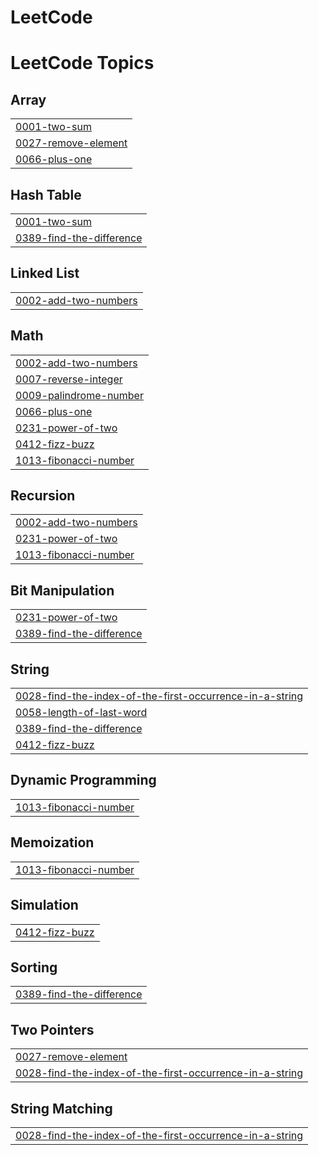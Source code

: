 # LeetCode
<!---LeetCode Topics Start-->
# LeetCode Topics
## Array
|  |
| ------- |
| [0001-two-sum](https://github.com/InesBatista74/LeetCode/tree/master/0001-two-sum) |
| [0027-remove-element](https://github.com/InesBatista74/LeetCode/tree/master/0027-remove-element) |
| [0066-plus-one](https://github.com/InesBatista74/LeetCode/tree/master/0066-plus-one) |
## Hash Table
|  |
| ------- |
| [0001-two-sum](https://github.com/InesBatista74/LeetCode/tree/master/0001-two-sum) |
| [0389-find-the-difference](https://github.com/InesBatista74/LeetCode/tree/master/0389-find-the-difference) |
## Linked List
|  |
| ------- |
| [0002-add-two-numbers](https://github.com/InesBatista74/LeetCode/tree/master/0002-add-two-numbers) |
## Math
|  |
| ------- |
| [0002-add-two-numbers](https://github.com/InesBatista74/LeetCode/tree/master/0002-add-two-numbers) |
| [0007-reverse-integer](https://github.com/InesBatista74/LeetCode/tree/master/0007-reverse-integer) |
| [0009-palindrome-number](https://github.com/InesBatista74/LeetCode/tree/master/0009-palindrome-number) |
| [0066-plus-one](https://github.com/InesBatista74/LeetCode/tree/master/0066-plus-one) |
| [0231-power-of-two](https://github.com/InesBatista74/LeetCode/tree/master/0231-power-of-two) |
| [0412-fizz-buzz](https://github.com/InesBatista74/LeetCode/tree/master/0412-fizz-buzz) |
| [1013-fibonacci-number](https://github.com/InesBatista74/LeetCode/tree/master/1013-fibonacci-number) |
## Recursion
|  |
| ------- |
| [0002-add-two-numbers](https://github.com/InesBatista74/LeetCode/tree/master/0002-add-two-numbers) |
| [0231-power-of-two](https://github.com/InesBatista74/LeetCode/tree/master/0231-power-of-two) |
| [1013-fibonacci-number](https://github.com/InesBatista74/LeetCode/tree/master/1013-fibonacci-number) |
## Bit Manipulation
|  |
| ------- |
| [0231-power-of-two](https://github.com/InesBatista74/LeetCode/tree/master/0231-power-of-two) |
| [0389-find-the-difference](https://github.com/InesBatista74/LeetCode/tree/master/0389-find-the-difference) |
## String
|  |
| ------- |
| [0028-find-the-index-of-the-first-occurrence-in-a-string](https://github.com/InesBatista74/LeetCode/tree/master/0028-find-the-index-of-the-first-occurrence-in-a-string) |
| [0058-length-of-last-word](https://github.com/InesBatista74/LeetCode/tree/master/0058-length-of-last-word) |
| [0389-find-the-difference](https://github.com/InesBatista74/LeetCode/tree/master/0389-find-the-difference) |
| [0412-fizz-buzz](https://github.com/InesBatista74/LeetCode/tree/master/0412-fizz-buzz) |
## Dynamic Programming
|  |
| ------- |
| [1013-fibonacci-number](https://github.com/InesBatista74/LeetCode/tree/master/1013-fibonacci-number) |
## Memoization
|  |
| ------- |
| [1013-fibonacci-number](https://github.com/InesBatista74/LeetCode/tree/master/1013-fibonacci-number) |
## Simulation
|  |
| ------- |
| [0412-fizz-buzz](https://github.com/InesBatista74/LeetCode/tree/master/0412-fizz-buzz) |
## Sorting
|  |
| ------- |
| [0389-find-the-difference](https://github.com/InesBatista74/LeetCode/tree/master/0389-find-the-difference) |
## Two Pointers
|  |
| ------- |
| [0027-remove-element](https://github.com/InesBatista74/LeetCode/tree/master/0027-remove-element) |
| [0028-find-the-index-of-the-first-occurrence-in-a-string](https://github.com/InesBatista74/LeetCode/tree/master/0028-find-the-index-of-the-first-occurrence-in-a-string) |
## String Matching
|  |
| ------- |
| [0028-find-the-index-of-the-first-occurrence-in-a-string](https://github.com/InesBatista74/LeetCode/tree/master/0028-find-the-index-of-the-first-occurrence-in-a-string) |
<!---LeetCode Topics End-->